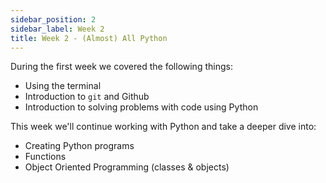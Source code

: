 ```yaml
---
sidebar_position: 2
sidebar_label: Week 2
title: Week 2 - (Almost) All Python
---
```


During the first week we covered the following things:

* Using the terminal
* Introduction to `git` and Github
* Introduction to solving problems with code using Python

This week we'll continue working with Python and take a deeper dive into:

* Creating Python programs
* Functions
* Object Oriented Programming (classes & objects)
